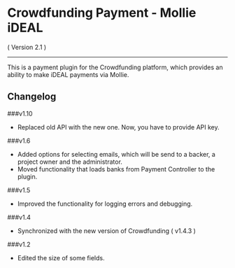 Crowdfunding Payment - Mollie iDEAL
==========================
( Version 2.1 )
- - -

This is a payment plugin for the Crowdfunding platform, which provides an ability to make iDEAL payments via Mollie.

Changelog
---------

###v1.10
* Replaced old API with the new one. Now, you have to provide API key.

###v1.6
* Added options for selecting emails, which will be send to a backer, a project owner and the administrator.
* Moved functionality that loads banks from Payment Controller to the plugin.

###v1.5
* Improved the functionality for logging errors and debugging. 

###v1.4
* Synchronized with the new version of Crowdfunding ( v1.4.3 )

###v1.2

* Edited the size of some fields.